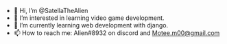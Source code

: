 - 👋 Hi, I’m @SatellaTheAlien
- 👀 I’m interested in learning video game development.
- 🌱 I’m currently learning web development with django.
- 📫 How to reach me: Alien#8932 on discord and Motee.m00@gmail.com 

<!---
SatellaTheAlien/SatellaTheAlien is a ✨ special ✨ repository because its `README.md` (this file) appears on your GitHub profile.
You can click the Preview link to take a look at your changes.
--->
